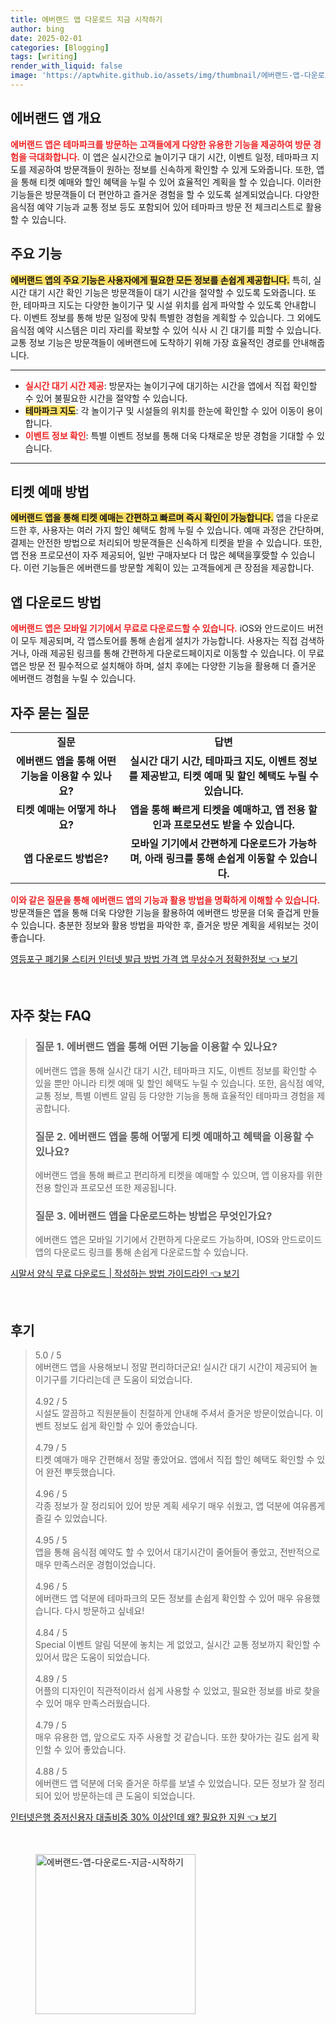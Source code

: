 ```yaml
---
title: 에버랜드 앱 다운로드 지금 시작하기
author: bing
date: 2025-02-01
categories: [Blogging]
tags: [writing]
render_with_liquid: false
image: 'https://aptwhite.github.io/assets/img/thumbnail/에버랜드-앱-다운로드-지금-시작하기.webp'
---
```



<h2 id='에버랜드 앱 개요'>에버랜드 앱 개요</h2>

<p><b><span style="color: #ee2323;">에버랜드 앱은 테마파크를 방문하는 고객들에게 다양한 유용한 기능을 제공하여 방문 경험을 극대화합니다.</span></b> 이 앱은 실시간으로 놀이기구 대기 시간, 이벤트 일정, 테마파크 지도를 제공하여 방문객들이 원하는 정보를 신속하게 확인할 수 있게 도와줍니다. 또한, 앱을 통해 티켓 예매와 할인 혜택을 누릴 수 있어 효율적인 계획을 할 수 있습니다. 이러한 기능들은 방문객들이 더 편안하고 즐거운 경험을 할 수 있도록 설계되었습니다. 다양한 음식점 예약 기능과 교통 정보 등도 포함되어 있어 테마파크 방문 전 체크리스트로 활용할 수 있습니다.</p>

<h2 id='주요 기능'>주요 기능</h2>

<p><b><span style="background-color: #ffe066;">에버랜드 앱의 주요 기능은 사용자에게 필요한 모든 정보를 손쉽게 제공합니다.</span></b> 특히, 실시간 대기 시간 확인 기능은 방문객들이 대기 시간을 절약할 수 있도록 도와줍니다. 또한, 테마파크 지도는 다양한 놀이기구 및 시설 위치를 쉽게 파악할 수 있도록 안내합니다. 이벤트 정보를 통해 방문 일정에 맞춰 특별한 경험을 계획할 수 있습니다. 그 외에도 음식점 예약 시스템은 미리 자리를 확보할 수 있어 식사 시 긴 대기를 피할 수 있습니다. 교통 정보 기능은 방문객들이 에버랜드에 도착하기 위해 가장 효율적인 경로를 안내해줍니다.</p>

<hr />

<ul>
    <li><b><span style="color: #ee2323;">실시간 대기 시간 제공</span></b>: 방문자는 놀이기구에 대기하는 시간을 앱에서 직접 확인할 수 있어 불필요한 시간을 절약할 수 있습니다.</li>
    <li><b><span style="background-color: #ffe066;">테마파크 지도</span></b>: 각 놀이기구 및 시설들의 위치를 한눈에 확인할 수 있어 이동이 용이합니다.</li>
    <li><b><span style="color: #ee2323;">이벤트 정보 확인</span></b>: 특별 이벤트 정보를 통해 더욱 다채로운 방문 경험을 기대할 수 있습니다.</li>
</ul>

<hr />

<h2 id='티켓 예매 방법'>티켓 예매 방법</h2>

<p><b><span style="background-color: #ffe066;">에버랜드 앱을 통해 티켓 예매는 간편하고 빠르며 즉시 확인이 가능합니다.</span></b> 앱을 다운로드한 후, 사용자는 여러 가지 할인 혜택도 함께 누릴 수 있습니다. 예매 과정은 간단하며, 결제는 안전한 방법으로 처리되어 방문객들은 신속하게 티켓을 받을 수 있습니다. 또한, 앱 전용 프로모션이 자주 제공되어, 일반 구매자보다 더 많은 혜택을享受할 수 있습니다. 이런 기능들은 에버랜드를 방문할 계획이 있는 고객들에게 큰 장점을 제공합니다.</p>

<h2 id='앱 다운로드 방법'>앱 다운로드 방법</h2>

<p><b><span style="color: #ee2323;">에버랜드 앱은 모바일 기기에서 무료로 다운로드할 수 있습니다.</span></b> iOS와 안드로이드 버전이 모두 제공되며, 각 앱스토어를 통해 손쉽게 설치가 가능합니다. 사용자는 직접 검색하거나, 아래 제공된 링크를 통해 간편하게 다운로드페이지로 이동할 수 있습니다. 이 무료 앱은 방문 전 필수적으로 설치해야 하며, 설치 후에는 다양한 기능을 활용해 더 즐거운 에버랜드 경험을 누릴 수 있습니다.</p>

<h2 id='FAQ'>자주 묻는 질문</h2>

<table>
    <tr>
        <td style="text-align: center; height: 17px;"><b>질문</b></td>
        <td style="text-align: center; height: 17px;"><b>답변</b></td>
    </tr>
    <tr>
        <td style="text-align: center; height: 17px;"><b>에버랜드 앱을 통해 어떤 기능을 이용할 수 있나요?</b></td>
        <td style="text-align: center; height: 17px;"><b>실시간 대기 시간, 테마파크 지도, 이벤트 정보를 제공받고, 티켓 예매 및 할인 혜택도 누릴 수 있습니다.</b></td>
    </tr>
    <tr>
        <td style="text-align: center; height: 17px;"><b>티켓 예매는 어떻게 하나요?</b></td>
        <td style="text-align: center; height: 17px;"><b>앱을 통해 빠르게 티켓을 예매하고, 앱 전용 할인과 프로모션도 받을 수 있습니다.</b></td>
    </tr>
    <tr>
        <td style="text-align: center; height: 17px;"><b>앱 다운로드 방법은?</b></td>
        <td style="text-align: center; height: 17px;"><b>모바일 기기에서 간편하게 다운로드가 가능하며, 아래 링크를 통해 손쉽게 이동할 수 있습니다.</b></td>
    </tr>
</table>

<p><b><span style="color: #ee2323;">이와 같은 질문을 통해 에버랜드 앱의 기능과 활용 방법을 명확하게 이해할 수 있습니다.</span></b> 방문객들은 앱을 통해 더욱 다양한 기능을 활용하여 에버랜드 방문을 더욱 즐겁게 만들 수 있습니다. 충분한 정보와 활용 방법을 파악한 후, 즐거운 방문 계획을 세워보는 것이 좋습니다.</p>


<p><a class="click-button" title="영등포구 폐기물 스티커 인터넷 발급 방법 가격 앱 무상수거 정확한정보" href="https://aptwhite.github.io/posts/%EC%98%81%EB%93%B1%ED%8F%AC%EA%B5%AC-%ED%8F%90%EA%B8%B0%EB%AC%BC-%EC%8A%A4%ED%8B%B0%EC%BB%A4-%EC%9D%B8%ED%84%B0%EB%84%B7-%EB%B0%9C%EA%B8%89-%EB%B0%A9%EB%B2%95-%EA%B0%80%EA%B2%A9-%EC%95%B1-%EB%AC%B4%EC%83%81%EC%88%98%EA%B1%B0-%EC%A0%95%ED%99%95%ED%95%9C%EC%A0%95%EB%B3%B4/" rel="dofollow">영등포구 폐기물 스티커 인터넷 발급 방법 가격 앱 무상수거 정확한정보 👈 보기</a></p><br>
<h2 id='자주_찾는_FAQ'>자주 찾는 FAQ</h2>
<div itemscope="" itemtype="https://schema.org/FAQPage"> 
<blockquote> 
<div itemscope="" itemprop="mainEntity" itemtype="https://schema.org/Question"> 
<h3 itemprop="name">질문 1. 에버랜드 앱을 통해 어떤 기능을 이용할 수 있나요?</h3> 
<div itemscope="" itemprop="acceptedAnswer" itemtype="https://schema.org/Answer"> 
<span itemprop="text"> 
<p>에버랜드 앱을 통해 실시간 대기 시간, 테마파크 지도, 이벤트 정보를 확인할 수 있을 뿐만 아니라 티켓 예매 및 할인 혜택도 누릴 수 있습니다. 또한, 음식점 예약, 교통 정보, 특별 이벤트 알림 등 다양한 기능을 통해 효율적인 테마파크 경험을 제공합니다.</p> 
</span> 
</div> 
</div> 

<div itemscope="" itemprop="mainEntity" itemtype="https://schema.org/Question"> 
<h3 itemprop="name">질문 2. 에버랜드 앱을 통해 어떻게 티켓 예매하고 혜택을 이용할 수 있나요?</h3> 
<div itemscope="" itemprop="acceptedAnswer" itemtype="https://schema.org/Answer"> 
<span itemprop="text"> 
<p>에버랜드 앱을 통해 빠르고 편리하게 티켓을 예매할 수 있으며, 앱 이용자를 위한 전용 할인과 프로모션 또한 제공됩니다.</p> 
</span> 
</div> 
</div> 

<div itemscope="" itemprop="mainEntity" itemtype="https://schema.org/Question"> 
<h3 itemprop="name">질문 3. 에버랜드 앱을 다운로드하는 방법은 무엇인가요?</h3> 
<div itemscope="" itemprop="acceptedAnswer" itemtype="https://schema.org/Answer"> 
<span itemprop="text"> 
<p>에버랜드 앱은 모바일 기기에서 간편하게 다운로드 가능하며, IOS와 안드로이드 앱의 다운로드 링크를 통해 손쉽게 다운로드할 수 있습니다.</p> 
</span> 
</div> 
</div> 

</blockquote> 
</div>
<p><a class="click-button" title="시말서 양식 무료 다운로드 | 작성하는 방법 가이드라인" href="https://aptwhite.github.io/posts/%EC%8B%9C%EB%A7%90%EC%84%9C-%EC%96%91%EC%8B%9D-%EB%AC%B4%EB%A3%8C-%EB%8B%A4%EC%9A%B4%EB%A1%9C%EB%93%9C-%EC%9E%91%EC%84%B1%ED%95%98%EB%8A%94-%EB%B0%A9%EB%B2%95-%EA%B0%80%EC%9D%B4%EB%93%9C%EB%9D%BC%EC%9D%B8/" rel="dofollow">시말서 양식 무료 다운로드 | 작성하는 방법 가이드라인 👈 보기</a></p><br>
<h2 id='후기'>후기</h2>
<div itemscope itemtype="https://schema.org/Product">
  <blockquote>
  <div itemprop="review" itemscope itemtype="https://schema.org/Review">
      <div itemprop="reviewRating" itemscope itemtype="https://schema.org/Rating"> <span itemprop="ratingValue">5.0</span> / <span itemprop="bestRating">5</span> </div>
      <span itemprop="reviewBody">에버랜드 앱을 사용해보니 정말 편리하더군요! 실시간 대기 시간이 제공되어 놀이기구를 기다리는데 큰 도움이 되었습니다.</span>
  </div>
  <br>
  <div itemprop="review" itemscope itemtype="https://schema.org/Review">
      <div itemprop="reviewRating" itemscope itemtype="https://schema.org/Rating"> <span itemprop="ratingValue">4.92</span> / <span itemprop="bestRating">5</span> </div>
      <span itemprop="reviewBody">시설도 깔끔하고 직원분들이 친절하게 안내해 주셔서 즐거운 방문이었습니다. 이벤트 정보도 쉽게 확인할 수 있어 좋았습니다.</span>
  </div>
  <br>
  <div itemprop="review" itemscope itemtype="https://schema.org/Review">
      <div itemprop="reviewRating" itemscope itemtype="https://schema.org/Rating"> <span itemprop="ratingValue">4.79</span> / <span itemprop="bestRating">5</span> </div>
      <span itemprop="reviewBody">티켓 예매가 매우 간편해서 정말 좋았어요. 앱에서 직접 할인 혜택도 확인할 수 있어 완전 뿌듯했습니다.</span>
  </div>
  <br>
  <div itemprop="review" itemscope itemtype="https://schema.org/Review">
      <div itemprop="reviewRating" itemscope itemtype="https://schema.org/Rating"> <span itemprop="ratingValue">4.96</span> / <span itemprop="bestRating">5</span> </div>
      <span itemprop="reviewBody">각종 정보가 잘 정리되어 있어 방문 계획 세우기 매우 쉬웠고, 앱 덕분에 여유롭게 즐길 수 있었습니다.</span>
  </div>
  <br>
  <div itemprop="review" itemscope itemtype="https://schema.org/Review">
      <div itemprop="reviewRating" itemscope itemtype="https://schema.org/Rating"> <span itemprop="ratingValue">4.95</span> / <span itemprop="bestRating">5</span> </div>
      <span itemprop="reviewBody">앱을 통해 음식점 예약도 할 수 있어서 대기시간이 줄어들어 좋았고, 전반적으로 매우 만족스러운 경험이었습니다.</span>
  </div>
  <br>
  <div itemprop="review" itemscope itemtype="https://schema.org/Review">
      <div itemprop="reviewRating" itemscope itemtype="https://schema.org/Rating"> <span itemprop="ratingValue">4.96</span> / <span itemprop="bestRating">5</span> </div>
      <span itemprop="reviewBody">에버랜드 앱 덕분에 테마파크의 모든 정보를 손쉽게 확인할 수 있어 매우 유용했습니다. 다시 방문하고 싶네요!</span>
  </div>
  <br>
  <div itemprop="review" itemscope itemtype="https://schema.org/Review">
      <div itemprop="reviewRating" itemscope itemtype="https://schema.org/Rating"> <span itemprop="ratingValue">4.84</span> / <span itemprop="bestRating">5</span> </div>
      <span itemprop="reviewBody">Special 이벤트 알림 덕분에 놓치는 게 없었고, 실시간 교통 정보까지 확인할 수 있어서 많은 도움이 되었습니다.</span>
  </div>
  <br>
  <div itemprop="review" itemscope itemtype="https://schema.org/Review">
      <div itemprop="reviewRating" itemscope itemtype="https://schema.org/Rating"> <span itemprop="ratingValue">4.89</span> / <span itemprop="bestRating">5</span> </div>
      <span itemprop="reviewBody">어플의 디자인이 직관적이라서 쉽게 사용할 수 있었고, 필요한 정보를 바로 찾을 수 있어 매우 만족스러웠습니다.</span>
  </div>
  <br>
  <div itemprop="review" itemscope itemtype="https://schema.org/Review">
      <div itemprop="reviewRating" itemscope itemtype="https://schema.org/Rating"> <span itemprop="ratingValue">4.79</span> / <span itemprop="bestRating">5</span> </div>
      <span itemprop="reviewBody">매우 유용한 앱, 앞으로도 자주 사용할 것 같습니다. 또한 찾아가는 길도 쉽게 확인할 수 있어 좋았습니다.</span>
  </div>
  <br>
  <div itemprop="review" itemscope itemtype="https://schema.org/Review">
      <div itemprop="reviewRating" itemscope itemtype="https://schema.org/Rating"> <span itemprop="ratingValue">4.88</span> / <span itemprop="bestRating">5</span> </div>
      <span itemprop="reviewBody">에버랜드 앱 덕분에 더욱 즐거운 하루를 보낼 수 있었습니다. 모든 정보가 잘 정리되어 있어 방문하는데 큰 도움이 되었습니다.</span>
  </div>
  </blockquote>
</div>
<p><a class="click-button" title="인터넷은행 중저신용자 대출비중 30% 이상인데 왜? 필요한 지원" href="https://aptwhite.github.io/posts/%EC%9D%B8%ED%84%B0%EB%84%B7%EC%9D%80%ED%96%89-%EC%A4%91%EC%A0%80%EC%8B%A0%EC%9A%A9%EC%9E%90-%EB%8C%80%EC%B6%9C%EB%B9%84%EC%A4%91-30-%EC%9D%B4%EC%83%81%EC%9D%B8%EB%8D%B0-%EC%99%9C-%ED%95%84%EC%9A%94%ED%95%9C-%EC%A7%80%EC%9B%90/" rel="dofollow">인터넷은행 중저신용자 대출비중 30% 이상인데 왜? 필요한 지원 👈 보기</a></p><br>
<figure class="image"><img src="https://aptwhite.github.io/assets/img/thumbnail/에버랜드-앱-다운로드-지금-시작하기.webp" alt="에버랜드-앱-다운로드-지금-시작하기" width="256" height="256"></figure>